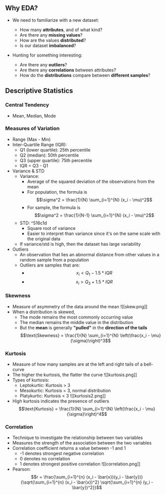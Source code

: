 ## Why EDA?
- We need to familiarize with a new dataset: 
	- How many **attributes**, and of what kind?
	- Are there any **missing values**?
	- How are the values **distributed**?
	- Is our dataset **imbalanced**? 

- Hunting for something interesting:
	- Are there any **outliers**?
	- Are there any **correlations** between attributes?
	- How do the **distributions** compare between **different samples**?
## Descriptive Statistics
### Central Tendency
- Mean, Median, Mode
### Measures of Variation
- Range (Max - Min)
- Inter-Quartile Range (IQR):
	- Q1 (lower quartile): 25th percentile
	- Q2 (median): 50th percentile 
	- Q3 (upper quartile): 75th percentile
	- IQR = Q3 - Q1
- Variance & STD
	- Variance: 
		- Average of the squared deviation of the observations from the mean
		- For population, the formula is $$\sigma^2 = \frac{1}{N} \sum_{i=1}^{N} (x_i - \mu)^2$$
		- For sample, the formula is $$\sigma^2 = \frac{1}{N-1} \sum_{i=1}^{N} (x_i - \mu)^2$$
	- STD: ^516c1d
		- Square root of variance
		- Easier to interpret than variance since it's on the same scale with the original data
	- If variance/std is high, then the dataset has large variability
- Outliers
	- An observation that lies an abnormal distance from other values in a random sample from a population
	- Outliers are samples that are:
		- $$x_i < Q_1-1.5*IQR$$
		- $$x_i > Q_3 + 1.5*IQR$$
### Skewness
- Measure of asymmetry of the data around the mean
![[skew.png]]
- When a distribution is skewed,
	- The mode remains the most commonly occurring value
	- The median remains the middle value in the distribution
	- But the **mean** is generally **"pulled"** in the **direction of the tails** $$\text{Skewness} = \frac{1}{N} \sum_{i=1}^{N} \left(\frac{x_i - \mu}{\sigma}\right)^3$$
### Kurtosis
- Measure of how many samples are at the left and right tails of a bell-curve 
- The higher the kurtosis, the flatter the curve
![[kurtosis.png]]
- Types of kurtosis:
	- Leptokurtic: Kurtosis > 3
	- Mesokurtic: Kurtosis = 3, normal distribution
	- Platykurtic: Kurtosis < 3
	![[kurtosis2.png]]
- High kurtosis indicates the presence of outliers $$\text{Kurtosis} = \frac{1}{N} \sum_{i=1}^{N} \left(\frac{x_i - \mu}{\sigma}\right)^4$$
### Correlation
- Technique to investigate the relationship between two variables
- Measures the strength of the association between the two variables
- Correlation coefficient returns a value between -1 and 1
	- -1 denotes strongest negative correlation
	- 0 denotes no correlation
	- 1 denotes strongest positive correlation
![[correlation.png]]
- Pearson: $$r = \frac{\sum_{i=1}^{n} (x_i - \bar{x})(y_i - \bar{y})}{\sqrt{\sum_{i=1}^{n} (x_i - \bar{x})^2} \sqrt{\sum_{i=1}^{n} (y_i - \bar{y})^2}}$$